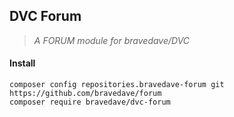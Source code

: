 
## DVC Forum

> _A FORUM module for bravedave/DVC_

#### Install
   ```
   composer config repositories.bravedave-forum git https://github.com/bravedave/forum
   composer require bravedave/dvc-forum
   ```
